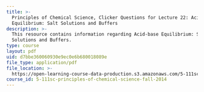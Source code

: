 ```yaml
---
title: >-
  Principles of Chemical Science, Clicker Questions for Lecture 22: Acid-base
  Equilibrium: Salt Solutions and Buffers
description: >-
  This resource contains information regarding Acid-base Equilibrium: Salt
  Solutions and Buffers.
type: course
layout: pdf
uid: d7bbe360060930e9ec0e6b680018089e
file_type: application/pdf
file_location: >-
  https://open-learning-course-data-production.s3.amazonaws.com/5-111sc-principles-of-chemical-science-fall-2014/d7bbe360060930e9ec0e6b680018089e_MIT5_111F14_Lec22Clkr.pdf
course_id: 5-111sc-principles-of-chemical-science-fall-2014
---
```

